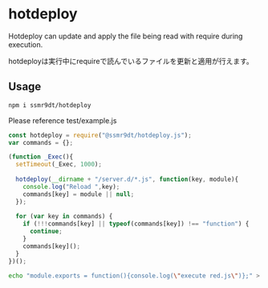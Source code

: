 # hotdeploy

Hotdeploy can update and apply the file being read with require during execution.

hotdeployは実行中にrequireで読んでいるファイルを更新と適用が行えます。

## Usage

```bash
npm i ssmr9dt/hotdeploy
```

Please reference test/example.js

```javascript
const hotdeploy = require("@ssmr9dt/hotdeploy.js");
var commands = {};

(function _Exec(){
  setTimeout(_Exec, 1000);
  
  hotdeploy(__dirname + "/server.d/*.js", function(key, module){
    console.log("Reload ",key);
    commands[key] = module || null;
  });
  
  for (var key in commands) {
    if (!!!commands[key] || typeof(commands[key]) !== "function") {
      continue;
    }
    commands[key]();
  }
})();
```

```bash
echo "module.exports = function(){console.log(\"execute red.js\")};" > server.d/red.js
```

